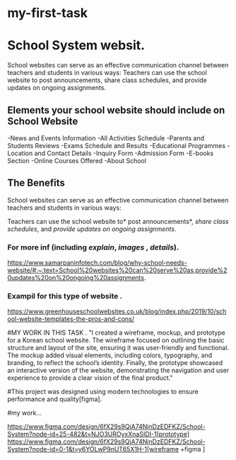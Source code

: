 # my-first-task


# School System websit.
School websites can serve as an effective communication channel between teachers and students in various ways: Teachers can use the school website to post announcements, share class schedules, and provide updates on ongoing assignments.

## Elements your school website should include on School Website

-News and Events Information
-All Activities Schedule
-Parents and Students Reviews
-Exams Schedule and Results
-Educational Programmes
-Location and Contact Details
-Inquiry Form
-Admission Form
-E-books Section
-Online Courses Offered
-About School

## The Benefits 
School websites can serve as an effective communication channel between teachers and students in various ways:

Teachers can use the school website to* post announcements*, *share class schedules*, and *provide updates on ongoing assignments*.


### For more inf  (including *explain*, *images* , *details*).
https://www.samarpaninfotech.com/blog/why-school-needs-website/#:~:text=School%20websites%20can%20serve%20as,provide%20updates%20on%20ongoing%20assignments.


### Exampil for this type of website .
https://www.greenhouseschoolwebsites.co.uk/blog/index.php/2019/10/school-website-templates-the-pros-and-cons/


#MY WORK IN THIS TASK .
"I created a wireframe, mockup, and prototype for a Korean school website. The wireframe focused on outlining the basic structure and layout of the site, ensuring it was user-friendly and functional. The mockup added visual elements, including colors, typography, and branding, to reflect the school’s identity. Finally, the prototype showcased an interactive version of the website, demonstrating the navigation and user experience to provide a clear vision of the final product."



#This project was designed using modern technologies to ensure performance and quality[figma].


#my work...

https://www.figma.com/design/6fX29s9QjA74NjnDzEDFKZ/School-System?node-id=25-482&t=NJO3UROyxXnaSIDI-1[prototype]
https://www.figma.com/design/6fX29s9QjA74NjnDzEDFKZ/School-System?node-id=0-1&t=y6YOLwP9nUT65X1H-1[wireframe +figma ]

